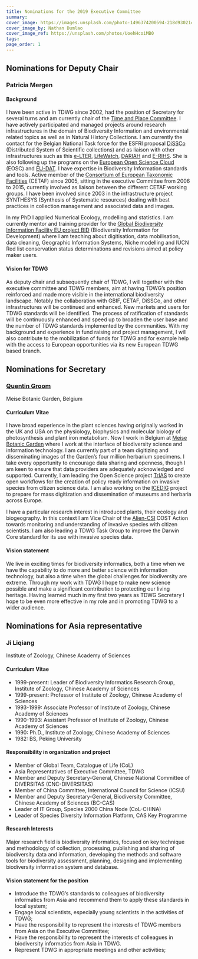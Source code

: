 ```yaml
---
title: Nominations for the 2019 Executive Committee
summary: 
cover_image: https://images.unsplash.com/photo-1496374200594-218d93021c8c
cover_image_by: Nathan Dumlao
cover_image_ref: https://unsplash.com/photos/UoehHcoiMB0
tags: 
page_order: 1
---
```


## Nominations for Deputy Chair

### Patricia Mergen

#### Background

I have been active in TDWG since 2002, had the position of Secretary for several turns and am currently chair of the [Time and Place Committee](https://www.tdwg.org/about/committees/tardis/). I have actively participated and managed projects around research infrastructures in the domain of Biodiversity Information and environmental related topics as well as in Natural History Collections. I am currently the contact for the Belgian National Task force for the ESFRI proposal [DiSSCo](http://dissco.eu/) (Distributed System of Scientific collections) and as liaison with other infrastructures such as this [e-LTER](http://www.lter-europe.net/), [LifeWatch](https://www.lifewatch.eu/), [DARIAH](http://be.dariah.eu/) and [E-RIHS](http://www.e-rihs.eu/). She is also following up the programs on the [European Open Science Cloud](https://www.eudat.eu/european-open-science-cloud) (EOSC) and [EU-DAT](https://eudat.eu/). I have expertise in Biodiversity Information standards and tools. Active member of the [Consortium of European Taxonomic Facilities](https://cetaf.org/) (CETAF) since 2005, sitting in the executive Committee from 2006 to 2015, currently involved as liaison between the different CETAF working groups. I have been involved since 2003 in the infrastructure project SYNTHESYS (Synthesis of Systematic resources) dealing with best practices in collection management and associated data and images.

In my PhD I applied Numerical Ecology, modelling and statistics. I am currently mentor and training provider for the [Global Biodiversity Information Facility EU project BID](https://www.gbif.org/programme/82243/bid-biodiversity-information-for-development) (Biodiversity Information for Development) where I am teaching about digitisation, data mobilisation, data cleaning, Geographic Information Systems, Niche modelling and IUCN Red list conservation status determinations and revisions aimed at policy maker users.

#### Vision for TDWG

As deputy chair and subsequently chair of TDWG, I will together with the executive committee and TDWG members, aim at having TDWG’s position reinforced and made more visible in the international biodiversity landscape. Notably the collaboration with GBIF, CETAF, DiSSCo, and other infrastructures will be continued and enhanced. New markets and users for TDWG standards will be identified. The process of ratification of standards will be continuously enhanced and speed up to broaden the user base and the number of TDWG standards implemented by the communities. With my background and experience in fund raising and project management, I will also contribute to the mobilization of funds for TDWG and for example help with the access to European opportunities via its new European TDWG based branch.  

## Nominations for Secretary

### [Quentin Groom](https://orcid.org/0000-0002-0596-5376)

Meise Botanic Garden, Belgium 

#### Curriculum Vitae

I have broad experience in the plant sciences having originally worked in the UK and USA on the physiology, biophysics and molecular biology of photosynthesis and plant iron metabolism. Now I work in Belgium at [Meise Botanic Garden](http://www.plantentuinmeise.be/index.php) where I work at the interface of biodiversity science and information technology. I am currently part of a team digitizing and disseminating images of the Garden’s four million herbarium specimens. I take every opportunity to encourage data sharing and openness, though I am keen to ensure that data providers are adequately acknowledged and supported. Currently, I am leading the Open Science project [TrIAS](https://osf.io/7dpgr/) to create open workflows for the creation of policy ready information on invasive species from citizen science data. I am also working on the [ICEDIG](https://icedig.eu/) project to prepare for mass digitization and dissemination of museums and herbaria across Europe.

I have a particular research interest in introduced plants, their ecology and biogeography. In this context I am Vice Chair of the [Alien-CSI](http://www.cost.eu/COST_Actions/ca/CA17122) COST Action towards monitoring and understanding of invasive species with citizen scientists. I am also leading a TDWG Task Group to improve the Darwin Core standard for its use with invasive species data.

#### Vision statement

We live in exciting times for biodiversity informatics, both a time when we have the capability to do more and better science with information technology, but also a time when the global challenges for biodiversity are extreme. Through my work with TDWG I hope to make new science possible and make a significant contribution to protecting our living heritage. Having learned much in my first two years as TDWG Secretary I hope to be even more effective in my role and in promoting TDWG to a wider audience.

## Nominations for Asia representative

### Ji Liqiang

Institute of Zoology, Chinese Academy of Sciences

#### Curriculum Vitae

- 1999-present: Leader of Biodiversity Informatics Research Group, Institute of Zoology, Chinese Academy of Sciences
- 1999-present: Professor of Institute of Zoology, Chinese Academy of Sciences
- 1993-1999: Associate Professor of Institute of Zoology, Chinese Academy of Sciences
- 1990-1993: Assistant Professor of Institute of Zoology, Chinese Academy of Sciences
- 1990: Ph.D., Institute of Zoology, Chinese Academy of Sciences
- 1982: BS, Peking University

#### Responsibility in organization and project

- Member of Global Team, Catalogue of Life (CoL)
- Asia Representatives of Executive Committee, TDWG
- Member and Deputy Secretary-General, Chinese National Committee of DIVERSITAS (CNC-DIVERSITAS)
- Member of China Committee, International Council for Science (ICSU)
- Member and Deputy Secretary-General, Biodiversity Committee, Chinese Academy of Sciences (BC-CAS)
- Leader of IT Group, Species 2000 China Node (CoL-CHINA)
- Leader of Species Diversity Information Platform, CAS Key Programme

#### Research Interests

Major research field is biodiversity informatics, focused on key technique and methodology of collection, processing, publishing and sharing of biodiversity data and information, developing the methods and software tools for biodiversity assessment, planning, designing and implementing biodiversity information system and database.

#### Vision statement for the position

- Introduce the TDWG’s standards to colleagues of biodiversity informatics from Asia and recommend them to apply these standards in local system;
- Engage local scientists, especially young scientists in the activities of TDWG;
- Have the responsibility to represent the interests of TDWG members from Asia on the Executive Committee; 
- Have the responsibility to represent the interests of colleagues in biodiversity informatics from Asia in TDWG.
- Represent TDWG in appropriate meetings and other activities;
